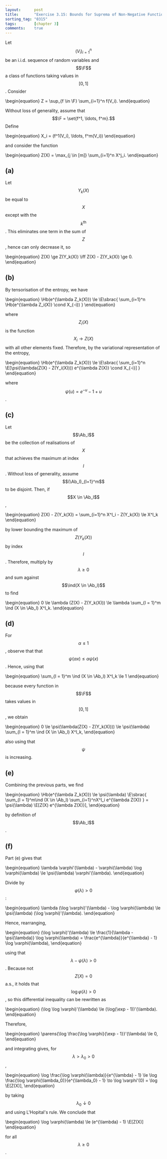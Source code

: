 ```yaml
---
layout:      post
title:       "Exercise 3.15: Bounds for Suprema of Non-Negative Functions"
sorting_tag: "0315"
tags:        [chapter 3]
comments:    true
---
```


Let $$(V_i)_{i=1}^n$$ be an i.i.d. sequence of random variables and $$\F$$ a class of functions taking values in $$[0, 1]$$.
Consider

\begin{equation}
    Z = \sup_{f \in \F} \sum_{i=1}^n f(V_i).
\end{equation}

Without loss of generality, assume that $$\F = \set{f^1, \ldots, f^m}.$$
Define

\begin{equation}
    X_i = (f^1(V_i), \ldots, f^m(V_i))
\end{equation}

and consider the function

\begin{equation}
    Z(X) = \max_{j \in [m]} \sum_{i=1}^n X^j_i.
\end{equation}


## (a)

Let $$Y_k(X)$$ be equal to $$X$$ except with the $$k^{\text{th}}$$.
This eliminates one term in the sum of $$Z$$, hence can only decrease it, so

\begin{equation}
    Z(X) \ge Z(Y_k(X))
    \iff
    Z(X) - Z(Y_k(X)) \ge 0.
\end{equation}


## (b)

By tensorisation of the entropy, we have

\begin{equation}
    \Hb(e^{\lambda Z_k(X)})
    \le \E\sbrac{
        \sum_{i=1}^n \Hb(e^{\lambda Z_i(X)} \cond X_{-i})
    }
\end{equation}

where $$Z_i(X)$$ is the function $$X_i \to Z(X)$$ with all other elements fixed.
Therefore, by the variational representation of the entropy,

\begin{equation}
    \Hb(e^{\lambda Z_k(X)})
    \le \E\sbrac{
        \sum_{i=1}^n \E[\psi(\lambda(Z(X) - Z(Y_i(X)))) e^{\lambda Z(X)} \cond X_{-i}]
    }
\end{equation}

where $$\psi(u) = e^{-u} - 1 + u$$.

## (c)

Let $$\Ab_l$$ be the collection of realisations of $$X$$ that achieves the maximum at index $$l$$.
Without loss of generality, assume $$(\Ab_l)_{l=1}^m$$ to be disjoint.
Then, if $$X \in \Ab_l$$,

\begin{equation}
    Z(X) - Z(Y_k(X))
    = \sum_{i=1}^n X^l_i - Z(Y_k(X))
    \le X^l_k
\end{equation}

by lower bounding the maximum of $$Z(Y_k(X))$$ by index $$l$$.
Therefore, multiply by $$\lambda \ge 0$$ and sum against $$\ind(X \in \Ab_l)$$ to find

\begin{equation}
    0
    \le \lambda (Z(X) - Z(Y_k(X)))
    \le \lambda \sum_{l = 1}^m \ind (X \in \Ab_l) X^l_k.
\end{equation}


## (d)

For $$\alpha \le 1$$, observe that that $$\psi(\alpha x) \le \alpha \psi(x)$$.
Hence, using that

\begin{equation}
    \sum_{l = 1}^m \ind (X \in \Ab_l) X^l_k \le 1
\end{equation}

because every function in $$\F$$ takes values in $$[0, 1]$$, we obtain

\begin{equation}
    0
    \le \psi(\lambda(Z(X) - Z(Y_k(X))))
    \le \psi(\lambda) \sum_{l = 1}^m \ind (X \in \Ab_l) X^l_k,
\end{equation}

also using that $$\psi$$ is increasing.

## (e)

Combining the previous parts, we find

\begin{equation}
    \Hb(e^{\lambda Z_k(X)})
    \le \psi(\lambda) \E\sbrac{
        \sum_{l = 1}^m\ind (X \in \Ab_l) \sum_{i=1}^nX^l_i e^{\lambda Z(X)}
    }
    = \psi(\lambda) \E[Z(X) e^{\lambda Z(X)}],
\end{equation}

by definition of $$\Ab_l$$.

## (f)

Part (e) gives that

\begin{equation}
    \lambda \varphi'(\lambda) - \varphi(\lambda) \log \varphi(\lambda)
    \le \psi(\lambda) \varphi'(\lambda).
\end{equation}

Divide by $$\varphi(\lambda) > 0$$:

\begin{equation}
    \lambda (\log \varphi)'(\lambda) - \log \varphi(\lambda)
    \le \psi(\lambda) (\log \varphi)'(\lambda).
\end{equation}

Hence, rearranging,

\begin{equation}
    (\log \varphi)'(\lambda)
    \le \frac{1}{\lambda - \psi(\lambda)} \log \varphi(\lambda)
    = \frac{e^{\lambda}}{e^{\lambda} - 1} \log \varphi(\lambda),
\end{equation}

using that $$\lambda - \psi(\lambda) > 0$$.
Because not $$Z(X) = 0$$ a.s., it holds that $$\log \varphi(\lambda) > 0$$, so this differential inequality can be rewritten as

\begin{equation}
    (\log \log \varphi)'(\lambda) \le (\log(\exp - 1))'(\lambda).
\end{equation}

Therefore,

\begin{equation}
    \parens{\log \frac{\log \varphi}{\exp - 1}}'(\lambda) \le 0,
\end{equation}

and integrating gives, for $$\lambda > \lambda_0 > 0$$,

\begin{equation}
    \log \frac{\log \varphi(\lambda)}{e^{\lambda} - 1}
    \le \log \frac{\log \varphi(\lambda_0)}{e^{\lambda_0} - 1}
    \to \log \varphi'(0)
    = \log \E[Z(X)],
\end{equation}

by taking $$\lambda_0 \downarrow 0$$ and using L'Hopital's rule.
We conclude that

\begin{equation}
    \log \varphi(\lambda) \le (e^{\lambda} - 1) \E[Z(X)]
\end{equation}

for all $$\lambda \ge 0$$.